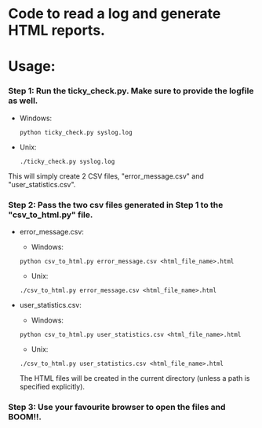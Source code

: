 # Code to read a log and generate HTML reports.

# Usage:

### Step 1: Run the ticky_check.py. Make sure to provide the logfile as well.
  - Windows:
    ```
    python ticky_check.py syslog.log
    ```
  - Unix:
    ```
    ./ticky_check.py syslog.log
    ```
   This will simply create 2 CSV files, "error_message.csv" and "user_statistics.csv".

### Step 2: Pass the two csv files generated in Step 1 to the "csv_to_html.py" file.
  - error_message.csv:

    - Windows:
    ```
    python csv_to_html.py error_message.csv <html_file_name>.html
    ```
    - Unix:
    ```
    ./csv_to_html.py error_message.csv <html_file_name>.html
    ```
  - user_statistics.csv:

    - Windows:
    ```
    python csv_to_html.py user_statistics.csv <html_file_name>.html
    ```
    - Unix:
    ```
    ./csv_to_html.py user_statistics.csv <html_file_name>.html
    ```
    The HTML files will be created in the current directory (unless a path is specified explicitly).

### Step 3: Use your favourite browser to open the files and BOOM!!.
